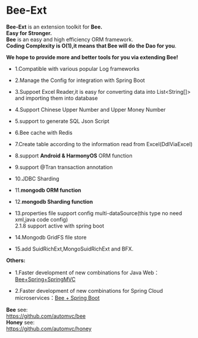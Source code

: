 
Bee-Ext
=========
**Bee-Ext** is an extension toolkit for **Bee.**   
**Easy for Stronger.**   
**Bee** is an easy and high efficiency ORM framework.    
**Coding Complexity is O(1),it means that Bee will do the Dao for you**.  

**We hope to provide more and better tools for you via extending Bee!&nbsp;**

* 1.Compatible with various popular Log frameworks	

* 2.Manage the Config for integration with Spring Boot 

* 3.Suppoet Excel Reader,it is easy for converting data into List<String[]> and importing them into database 

* 4.Support Chinese Upper Number and Upper Money Number 

* 5.support to generate SQL Json Script	

* 6.Bee cache with Redis 

* 7.Create table according to the information read from Excel(DdlViaExcel)	

* 8.support **Android & HarmonyOS** ORM function	

* 9.support @Tran transaction annotation	

* 10.JDBC Sharding  

* 11.**mongodb ORM function**  
* 12.**mongodb Sharding function**  

* 13.properties file support config multi-dataSource(this type no need xml,java code config)  
  2.1.8 support active with spring boot  
  
* 14.Mongodb GridFS file store  

* 15.add SuidRichExt,MongoSuidRichExt and BFX.  

**Others:**	
* 1.Faster development of new combinations for Java Web：  [Bee+Spring+SpringMVC](../../../../aiteasoft/bee-spring-springmvc)  

* 2.Faster development of new combinations for Spring Cloud microservices：[Bee + Spring Boot](../../../bee-springboot)  

**Bee** see:  
https://github.com/automvc/bee  
**Honey** see:  
https://github.com/automvc/honey  
